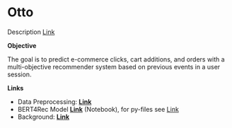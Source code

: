 # Otto

Description [Link](https://www.kaggle.com/competitions/otto-recommender-system)

<b>Objective  </b>

The goal is to predict e-commerce clicks, cart additions, and orders with a multi-objective recommender system based on previous events in a user session.

<b>Links  </b>
* Data Preprocessing: **[Link](https://github.com/pyagoubi/Otto/blob/main/otto-prep-training-and-validation-sets.ipynb)**
* BERT4Rec Model **[Link](https://github.com/pyagoubi/Otto/blob/main/bert4rec.ipynb)** (Notebook), for py-files see [Link](https://github.com/pyagoubi/recommender)
* Background: **[Link](https://arxiv.org/abs/1904.06690)** 
